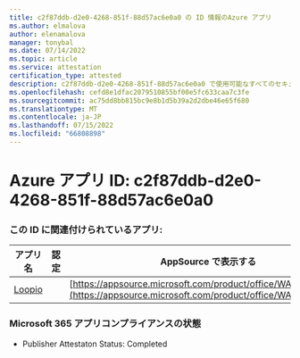 ```yaml
---
title: c2f87ddb-d2e0-4268-851f-88d57ac6e0a0 の ID 情報のAzure アプリ
ms.author: elmalova
author: elenamalova
manager: tonybal
ms.date: 07/14/2022
ms.topic: article
ms.service: attestation
certification_type: attested
description: c2f87ddb-d2e0-4268-851f-88d57ac6e0a0 で使用可能なすべてのセキュリティとコンプライアンス情報。
ms.openlocfilehash: cefd8e1dfac2079510855bf00e5fc633caa7c3fe
ms.sourcegitcommit: ac75dd8bb815bc9e8b1d5b39a2d2dbe46e65f680
ms.translationtype: MT
ms.contentlocale: ja-JP
ms.lasthandoff: 07/15/2022
ms.locfileid: "66808898"
---
```

# <a name="azure-app-id-c2f87ddb-d2e0-4268-851f-88d57ac6e0a0"></a>Azure アプリ ID: c2f87ddb-d2e0-4268-851f-88d57ac6e0a0


### <a name="apps-associated-with-this-id"></a>この ID に関連付けられているアプリ:
| **アプリ名** | **認定** | **AppSource で表示する** |
|--------------|---------------|-----------------------|
| [Loopio](../forward/WA200004103.md) |  | [https://appsource.microsoft.com/product/office/WA200004103](https://appsource.microsoft.com/product/office/WA200004103) |

### <a name="microsoft-365-app-compliance-status"></a>Microsoft 365 アプリコンプライアンスの状態
- Publisher Attestaton Status: Completed
